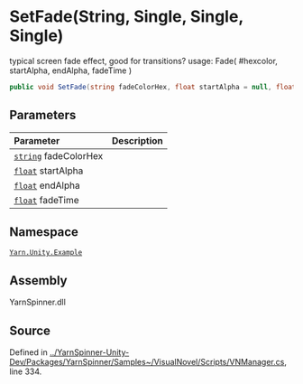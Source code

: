# SetFade\(String, Single, Single, Single\)

typical screen fade effect, good for transitions? usage: Fade\( \#hexcolor, startAlpha, endAlpha, fadeTime \)

```csharp
public void SetFade(string fadeColorHex, float startAlpha = null, float endAlpha = null, float fadeTime = null)
```

## Parameters

| Parameter | Description |
| :--- | :--- |
| [`string`](https://docs.microsoft.com/dotnet/api/System.String) fadeColorHex |  |
| [`float`](https://docs.microsoft.com/dotnet/api/System.Single) startAlpha |  |
| [`float`](https://docs.microsoft.com/dotnet/api/System.Single) endAlpha |  |
| [`float`](https://docs.microsoft.com/dotnet/api/System.Single) fadeTime |  |

## Namespace

[`Yarn.Unity.Example`](../)

## Assembly

YarnSpinner.dll

## Source

Defined in [../YarnSpinner-Unity-Dev/Packages/YarnSpinner/Samples~/VisualNovel/Scripts/VNManager.cs](https://github.com/YarnSpinnerTool/YarnSpinner-Unity//blob/develop/Samples~/VisualNovel/Scripts/VNManager.cs#L334), line 334.

